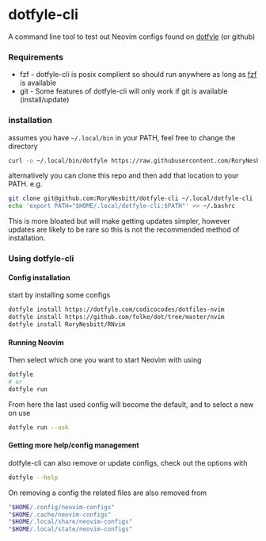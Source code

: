 dotfyle-cli
====

A command line tool to test out Neovim configs found on
[dotfyle](https://dotfyle.com) (or github)

### Requirements

- fzf - dotfyle-cli is posix complient so should run anywhere as long as
[fzf](https://github.com/junegunn/fzf) is available
- git - Some features of dotfyle-cli will only work if git is available
  (install/update)

### installation

assumes you have `~/.local/bin` in your PATH, feel free to change the directory
```sh
curl -o ~/.local/bin/dotfyle https://raw.githubusercontent.com/RoryNesbitt/dotfyle-cli/main/dotfyle
```

alternatively you can clone this repo and then add that location to your PATH.
e.g.
```sh
git clone git@github.com:RoryNesbitt/dotfyle-cli ~/.local/dotfyle-cli
echo 'export PATH="$HOME/.local/dotfyle-cli:$PATH"' >> ~/.bashrc
```
This is more bloated but will make getting updates simpler, however updates are
likely to be rare so this is not the recommended method of installation.

### Using dotfyle-cli

#### Config installation

start by installing some configs
```sh
dotfyle install https://dotfyle.com/codicocodes/dotfiles-nvim
dotfyle install https://github.com/folke/dot/tree/master/nvim
dotfyle install RoryNesbitt/RNvim
```

#### Running Neovim

Then select which one you want to start Neovim with using
```sh
dotfyle
# or
dotfyle run
```
From here the last used config will become the default, and to select a new on
use
```sh
dotfyle run --ask
```

#### Getting more help/config management

dotfyle-cli can also remove or update configs, check out the options with
```sh
dotfyle --help
```

On removing a config the related files are also removed from
```sh
"$HOME/.config/neovim-configs"
"$HOME/.cache/neovim-configs"
"$HOME/.local/share/neovim-configs"
"$HOME/.local/state/neovim-configs"
``````
